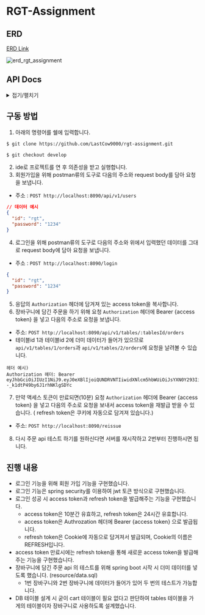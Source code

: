 # RGT-Assignment

## ERD

[ERD Link](https://www.erdcloud.com/d/iumcj35JuTadAReor)

![erd_rgt_assignment](https://github.com/user-attachments/assets/fa7af9ad-a61e-4fb3-8cb8-36109e973535)

## API Docs

<details>
<summary>접기/펼치기</summary>

### 손님 사용자가 플랫폼에 로그인하기 위한 API

- POST /login
- 손님 사용자가 로그인을 합니다.
- Body
  - id: [아이디]
  - password: [비밀번호]
  - ex) { "id": "rgtGo", "password": "1q2w3e!"}
- Response

```json
## Headers
'Authorization': Bearer [access-token]
'Set-Cookie': REFRESH=[refresh-token]
## Body
{
  "message": [로그인 성공 여부]
}
```

- 응답 예시)

```json
## Headers
'Authorization': Bearer eyJhbGciOiJIUzI1NiJ9.eyJ0eXBlIjoiYWNjZXNzIiwidXNlcm5hbWUiOiJsYXN0Y293Iiwicm9sZSI6IlJPTEVfQURNSU4iLCJpYXQiOjE3MjQxMzczMjYsImV4cCI6MTcyNDEzNzkyNn0.QGV4lcJ1SXRyGHPpELCVc10iToceuyTAvxZjVGCp25Y
'Set-Cookie': REFRESH=eyJhbGciOiJIUzI1NiJ9.eyJ0eXBlIjoicmVmcmVzaCIsInVzZXJuYW1lIjoibGFzdGNvdyIsInJvbGUiOiJST0xFX0FETUlOIiwiaWF0IjoxNzI0MTM3MjUxLCJleHAiOjE3MjQyMjM2NTF9.2isr2Po-9rkfpsf8o3lroVyRmJwMioxzyQ6ciKHjrl4; Max-Age=86400; Expires=Wed, 21 Aug 2024 07: 00: 51 GMT; HttpOnly

## Body
{
  "message": "OK"
}
```

### 손님 사용자가 식당의 메뉴 리스트를 확인하기 위한 API

- GET api/v1/stores/:storeId/menus
- 식당의 메뉴 리스트를 확인합니다.
- Parameters
  - storeId(path): [매장 아이디]
  - page(query, optional): [페이지 번호, 기본값 1]
  - limit(query, optional): [페이지당 항목 수, 기본값 10]
  - ex) /stores/56/menus?page=1&limit=10
- Response

```json
{
  "menus": [
    {
      "id": [메뉴 아이디],
      "name": [메뉴명],
      "price": [메뉴 가격]
    }
  ],
  "totalPages": [총 페이지],
  "currentPage": [현재 페이지]
}
```

- 응답 예시)

```json
{
  "menus": [
    {
      "id": 12,
      "name": "루꼴라 피자",
      "price": 12000
    },
    {
      "id": 3,
      "name": "리코타 치즈 샐러드",
      "price": 9900
    }
  ],
  "totalPages": 5,
  "currentPage": 1
}
```

### 손님 사용자가 식당의 메뉴의 상세 정보를 확인하기 위한 API

- GET api/v1/stores/:storeId/menus/:menuId
- 식당 메뉴의 상세 정보를 확인합니다.
- Parameters
  - storeId(path): [매장 아이디]
  - menuId(path): [메뉴 아이디]
  - ex) /stores/56/menus/23
- Response

```json
{
  "id": [메뉴 아이디],
  "name": [메뉴명],
  "price": [메뉴 가격],
  "description": [메뉴 설명]
}
```

- 응답 예시)

```json
{
  "id": 3,
  "name": "리코타 치즈 샐러드",
  "price": 9900,
  "description": "최고의 에피타이져"
}
```

### 손님 사용자가 메뉴를 장바구니에 담기 위한 API

- POST api/v1/tables/:tableId/menus
- 메뉴를 장바구니에 담습니다.
- Parameters
  - tableId(path): [테이블 아이디]
  - ex) /tables/12/menus
- Body
  - menuId: [메뉴 아이디]
  - quantity: [수량]
  - ex) { "menuId": "452", "quantity": 1 }
- Response

```json
{
  "tableItems": [
    {
      "menuId": [메뉴 아이디],
      "name": [메뉴명],
      "price": [메뉴 가격],
      "quantity": [메뉴 수량]
    }
  ],
  "totalPrice": [총 가격]
}
```

- 응답 예시)

```json
{
  "tableItems": [
    {
      "menuId": 12,
      "name": "루꼴라 피자",
      "price": 12000,
      "quantity": 2
    },
    {
      "menuId": 23,
      "name": "리코타 치즈 샐러드",
      "price": 9900,
      "quantity": 3
    }
  ],
  "totalPrice": 41700
}
```

### 손님 사용자가 장바구니에 담긴 메뉴를 수정하기 위한 API

- PATCH api/v1/tables/:tableId/menus/:menuId
- 장바구니에 담긴 메뉴를 수정합니다.
- Parameters
  - tableId(path): [테이블 아이디]
  - menuId(path): [메뉴 아이디]
  - ex) /tables/12/menus/452
- Body
  - quantity: [수정할 수량]
  - ex) { "quantity": 2 }
- Response

```json
{
  "tableItems": [
    {
      "menuId": [메뉴 아이디],
      "name": [메뉴명],
      "price": [메뉴 가격],
      "quantity": [메뉴 수량]
    }
  ],
  "totalPrice": [총 가격]
}
```

- 응답 예시)

```json
{
  "tableItems": [
    {
      "menuId": 12,
      "name": "루꼴라 피자",
      "price": 12000,
      "quantity": 2
    },
    {
      "menuId": 23,
      "name": "리코타 치즈 샐러드",
      "price": 9900,
      "quantity": 2
    }
  ],
  "totalPrice": 31800
}
```

### 손님 사용자가 장바구니에 있는 메뉴들을 주문하기 위한 API

- POST api/v1/tables/:tableId/orders
- 장바구니에 있는 메뉴들을 주문합니다.
- Parameters
  - tableId(path): [테이블 아이디]
  - ex) /tables/12/orders
- Response

```json
{
  "orderId": [주문 아아디],
  "menus": [
    {
      "menuId": [메뉴 아이디],
      "name": [메뉴명],
      "price": [메뉴 가격],
      "quantity": [메뉴 수량]
    }
  ],
  "totalPrice": [총 가격],
  "status": [주문 상태]
}
```

- 응답 예시)

```json
{
  "orderId": 1,
  "menus": [
    {
      "menuId": 1,
      "name": "치즈 버거",
      "price": 12000,
      "quantity": 3
    },
    {
      "menuId": 2,
      "name": "루꼴라 피자",
      "price": 21000,
      "quantity": 3
    }
  ],
  "totalPrice": 99000,
  "status": "CONFIRMED"
}
```

### 손님 사용자가 주문한 내역을 확인하기 위한 API

- GET api/v1/tables/:tableId/orders
- 손님 사용자가 주문 내역을 확인합니다.
- Parameters
  - tableId(path): [테이블 아이디]
  - ex) /tables/12/orders
- Response

```json
{
  "orders": [
    {
      "orderId": [주문 아이디],
      "menus": [
        {
          "menuId": [메뉴 아이디],
          "name": [메뉴명],
          "price": [메뉴 가격],
          "quantity": [메뉴 수량]
        }
      ],
      "totalPrice": [총 가격],
      "status": [주문 상태],
      "createdAt": [주문 일시]
    }
  ]
}
```

- 응답 예시)

```json
{
  "orders": [
    {
      "orderId": 1,
      "menus": [
          {
              "menuId": 1,
              "name": "치즈 버거",
              "price": 12000,
              "quantity": 3
          },
          {
              "menuId": 2,
              "name": "루꼴라 피자",
              "price": 21000,
              "quantity": 3
          }
      ],
      "totalPrice": 99000,
      "status": "CONFIRMED"
      "createdAt": "2024-08-21 19:24:33"
    }
  ]
}
```

## 기능 구현을 위해 따로 제작한 api

### 회원가입

- POST api/v1/users
- 회원 가입을 합니다.
- Body
  - id: [회원 아이디],
  - password: [비밀번호]
  - ex) {id: "testUser", password:"1234"}
- Reponse

```json
{
  "message": [회원가입 성공 여부]
}
```

- 응답 예시)

```json
{
  "message": "SUCCESS"
}
```

### 액세스 토큰 재발급

- POST /reissue
- 만료된 액세스 토큰을 재발급 받습니다.
- Headers
  - Authorization: Bearer [만료된 액세스 토큰]
  - ex) Authorization: Bearer eyJhbGciOiJIUzI1NiJ9.eyJ0eXBlIjoiUkVGUkVTSCIsInVzZXJuYW1lIjoibGFzdGNvdyIsInJvbGUiOiJDVVNUT01FUiIsImlhdCI6MTcyNDIzNDU1NSwiZXhwIjoxNzI0MzIwOTU1fQ.5cYlJ1wrvqszLmrhF6f8DuSEJVmwKGsIo7ljkOHwWgQ
- Cookie
  - REFRESH=[리프레시 토큰]
  - ex) REFRESH=eyJhbGciOiJIUzI1NiJ9.eyJ0eXBlIjoiUkVGUkVTSCIsInVzZXJuYW1lIjoibGFzdGNvdyIsInJvbGUiOiJDVVNUT01FUiIsImlhdCI6MTcyNDIzNDU1NSwiZXhwIjoxNzI0MzIwOTU1fQ.5cYlJ1wrvqszLmrhF6f8DuSEJVmwKGsIo7ljkOHwWgQ
- Reponse

```json
{
  "message": [재발급 성공 여부]
}
```

- 응답 예시)

```json
{
  "message": "SUCCESS"
}
```

  </details>

## 구동 방법

1. 아래의 명령어를 쉘에 입력합니다.

```bash
$ git clone https://github.com/LastCow9000/rgt-assignment.git

$ git checkout develop
```

2. ide로 프로젝트를 연 후 의존성을 받고 실행합니다.
3. 회원가입을 위해 postman류의 도구로 다음의 주소와 request body를 담아 요청을 보냅니다.

- 주소 : `POST http://localhost:8090/api/v1/users`

```json
// 데이터 예시
{
  "id": "rgt",
  "password": "1234"
}
```

4. 로그인을 위해 postman류의 도구로 다음의 주소와 위에서 입력했던 데이터를 그대로 request body에 담아 요청을 보냅니다.

- 주소 : `POST http://localhost:8090/login`

```json
{
  "id": "rgt",
  "password": "1234"
}
```

5. 응답의 `Authorization` 헤더에 담겨져 있는 access token을 복사합니다.
6. 장바구니에 담긴 주문을 하기 위해 요청 `Authorization` 헤더에 Bearer {access token} 을 넣고 다음의 주소로 요청을 보냅니다.

- 주소: `POST http://localhost:8090/api/v1/tables/:tablesId/orders`
- 테이블id 1과 테이블id 2에 더미 데이터가 들어가 있으므로 `api/v1/tables/1/orders`과 `api/v1/tables/2/orders`에 요청을 날려볼 수 있습니다.

```text
헤더 예시)
Authorization 헤더: Bearer eyJhbGciOiJIUzI1NiJ9.eyJ0eXBlIjoiQUNDRVNTIiwidXNlcm5hbWUiOiJsYXN0Y293Iiwicm9sZSI6IkNVU1RPTUVSIiwiaWF0IjoxNzI0MTc1MjQ0LCJleHAiOjE3MjQxNzU4NDR9.IA8a7eYqTOSoBdEsu4--_k1dtP49by6J1rhNKlgSDYc
```

7. 만약 액세스 토큰이 만료되면(10분) 요청 `Authorization` 헤더에 Bearer {access token} 을 넣고 다음의 주소로 요청을 보내서 access token을 재발급 받을 수 있습니다. (
   refresh token은 쿠키에 자동으로 담겨져 있습니다.)

- 주소: `POST http://localhost:8090/reissue`

8. 다시 주문 api 테스트 하기를 원하신다면 서버를 재시작하고 2번부터 진행하시면 됩니다.

## 진행 내용

- 로그인 기능을 위해 회원 가입 기능을 구현했습니다.
- 로그인 기능은 spring security를 이용하여 jwt 토큰 방식으로 구현했습니다.
- 로그인 성공 시 access token과 refresh token을 발급해주는 기능을 구현했습니다.
  - access token은 10분간 유효하고, refresh token은 24시간 유효합니다.
  - access token은 Authrozation 헤더에 Bearer {access token} 으로 발급됩니다.
  - refresh token은 Cookie에 자동으로 담겨져서 발급되며, Cookie의 이름은 REFRESH입니다.
- access token 만료시에는 refresh token을 통해 새로운 access token을 발급해주는 기능을 구현했습니다.
- 장바구니에 담긴 주문 api 의 테스트를 위해 spring boot 시작 시 더미 데이터를 넣도록 했습니다. (resource/data.sql)
  - 1번 장바구니와 2번 장바구니에 데이터가 들어가 있어 두 번의 테스트가 가능합니다.
- DB 테이블 설계 시 굳이 cart 테이블이 필요 없다고 판단하여 tables 테이블을 가게의 테이블이자 장바구니로 사용하도록 설계했습니다.
